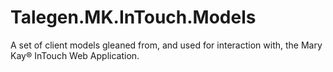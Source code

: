 # Talegen.MK.InTouch.Models
A set of client models gleaned from, and used for interaction with, the Mary Kay® InTouch Web Application.
